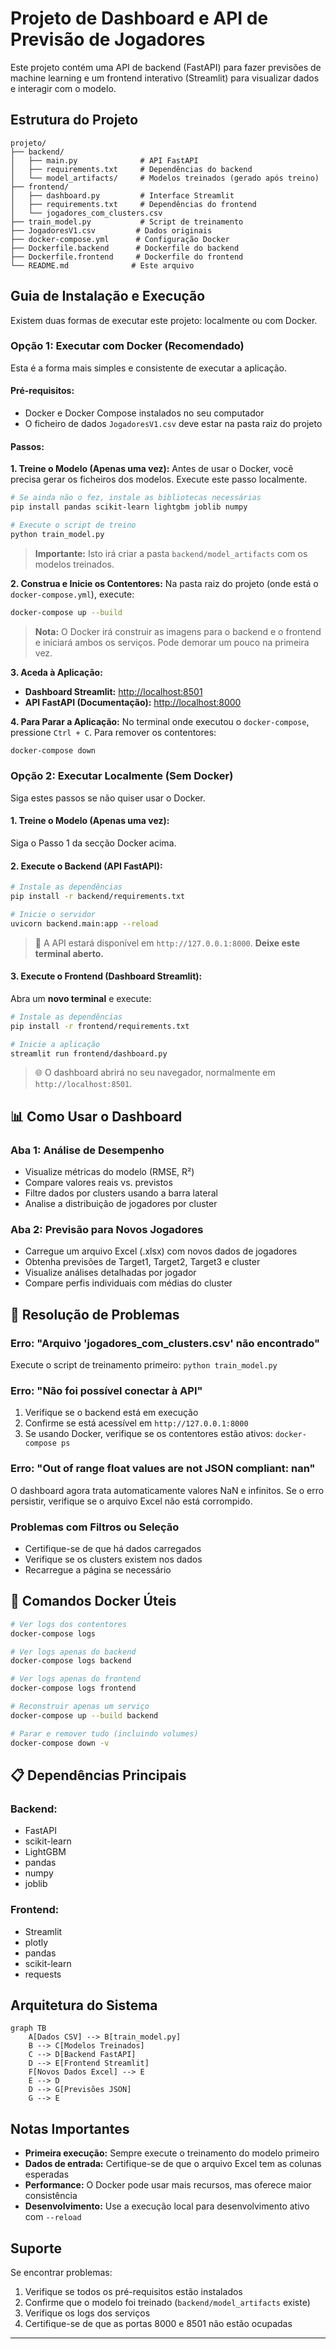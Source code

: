 # Projeto de Dashboard e API de Previsão de Jogadores

Este projeto contém uma API de backend (FastAPI) para fazer previsões de machine learning e um frontend interativo (Streamlit) para visualizar dados e interagir com o modelo.

## Estrutura do Projeto

```
projeto/
├── backend/
│   ├── main.py              # API FastAPI
│   ├── requirements.txt     # Dependências do backend
│   └── model_artifacts/     # Modelos treinados (gerado após treino)
├── frontend/
│   ├── dashboard.py         # Interface Streamlit
│   ├── requirements.txt     # Dependências do frontend
│   └── jogadores_com_clusters.csv
├── train_model.py           # Script de treinamento
├── JogadoresV1.csv         # Dados originais
├── docker-compose.yml      # Configuração Docker
├── Dockerfile.backend      # Dockerfile do backend
├── Dockerfile.frontend     # Dockerfile do frontend
└── README.md              # Este arquivo
```

## Guia de Instalação e Execução

Existem duas formas de executar este projeto: localmente ou com Docker.

### Opção 1: Executar com Docker (Recomendado)

Esta é a forma mais simples e consistente de executar a aplicação.

#### **Pré-requisitos:**
- Docker e Docker Compose instalados no seu computador
- O ficheiro de dados `JogadoresV1.csv` deve estar na pasta raiz do projeto

#### **Passos:**

**1. Treine o Modelo (Apenas uma vez):**
Antes de usar o Docker, você precisa gerar os ficheiros dos modelos. Execute este passo localmente.

```bash
# Se ainda não o fez, instale as bibliotecas necessárias
pip install pandas scikit-learn lightgbm joblib numpy

# Execute o script de treino
python train_model.py
```

> **Importante:** Isto irá criar a pasta `backend/model_artifacts` com os modelos treinados.

**2. Construa e Inicie os Contentores:**
Na pasta raiz do projeto (onde está o `docker-compose.yml`), execute:

```bash
docker-compose up --build
```

> **Nota:** O Docker irá construir as imagens para o backend e o frontend e iniciará ambos os serviços. Pode demorar um pouco na primeira vez.

**3. Aceda à Aplicação:**
- **Dashboard Streamlit:** [http://localhost:8501](http://localhost:8501)
- **API FastAPI (Documentação):** [http://localhost:8000](http://localhost:8000)

**4. Para Parar a Aplicação:**
No terminal onde executou o `docker-compose`, pressione `Ctrl + C`. Para remover os contentores:

```bash
docker-compose down
```

### Opção 2: Executar Localmente (Sem Docker)

Siga estes passos se não quiser usar o Docker.

#### **1. Treine o Modelo (Apenas uma vez):**
Siga o Passo 1 da secção Docker acima.

#### **2. Execute o Backend (API FastAPI):**

```bash
# Instale as dependências
pip install -r backend/requirements.txt

# Inicie o servidor
uvicorn backend.main:app --reload
```

> 🔗 A API estará disponível em `http://127.0.0.1:8000`. **Deixe este terminal aberto.**

#### **3. Execute o Frontend (Dashboard Streamlit):**

Abra um **novo terminal** e execute:

```bash
# Instale as dependências
pip install -r frontend/requirements.txt

# Inicie a aplicação
streamlit run frontend/dashboard.py
```

> 🌐 O dashboard abrirá no seu navegador, normalmente em `http://localhost:8501`.

## 📊 Como Usar o Dashboard

### **Aba 1: Análise de Desempenho**
- Visualize métricas do modelo (RMSE, R²)
- Compare valores reais vs. previstos
- Filtre dados por clusters usando a barra lateral
- Analise a distribuição de jogadores por cluster

### **Aba 2: Previsão para Novos Jogadores**
- Carregue um arquivo Excel (.xlsx) com novos dados de jogadores
- Obtenha previsões de Target1, Target2, Target3 e cluster
- Visualize análises detalhadas por jogador
- Compare perfis individuais com médias do cluster

## 🔧 Resolução de Problemas

### **Erro: "Arquivo 'jogadores_com_clusters.csv' não encontrado"**
Execute o script de treinamento primeiro: `python train_model.py`

### **Erro: "Não foi possível conectar à API"**
1. Verifique se o backend está em execução
2. Confirme se está acessível em `http://127.0.0.1:8000`
3. Se usando Docker, verifique se os contentores estão ativos: `docker-compose ps`

### **Erro: "Out of range float values are not JSON compliant: nan"**
O dashboard agora trata automaticamente valores NaN e infinitos. Se o erro persistir, verifique se o arquivo Excel não está corrompido.

### **Problemas com Filtros ou Seleção**
- Certifique-se de que há dados carregados
- Verifique se os clusters existem nos dados
- Recarregue a página se necessário

## 🐳 Comandos Docker Úteis

```bash
# Ver logs dos contentores
docker-compose logs

# Ver logs apenas do backend
docker-compose logs backend

# Ver logs apenas do frontend
docker-compose logs frontend

# Reconstruir apenas um serviço
docker-compose up --build backend

# Parar e remover tudo (incluindo volumes)
docker-compose down -v
```

## 📋 Dependências Principais

### **Backend:**
- FastAPI
- scikit-learn
- LightGBM
- pandas
- numpy
- joblib

### **Frontend:**
- Streamlit
- plotly
- pandas
- scikit-learn
- requests

## Arquitetura do Sistema

```mermaid
graph TB
    A[Dados CSV] --> B[train_model.py]
    B --> C[Modelos Treinados]
    C --> D[Backend FastAPI]
    D --> E[Frontend Streamlit]
    F[Novos Dados Excel] --> E
    E --> D
    D --> G[Previsões JSON]
    G --> E
```

## Notas Importantes

- **Primeira execução:** Sempre execute o treinamento do modelo primeiro
- **Dados de entrada:** Certifique-se de que o arquivo Excel tem as colunas esperadas
- **Performance:** O Docker pode usar mais recursos, mas oferece maior consistência
- **Desenvolvimento:** Use a execução local para desenvolvimento ativo com `--reload`

## Suporte

Se encontrar problemas:

1. Verifique se todos os pré-requisitos estão instalados
2. Confirme que o modelo foi treinado (`backend/model_artifacts` existe)
3. Verifique os logs dos serviços
4. Certifique-se de que as portas 8000 e 8501 não estão ocupadas

---
